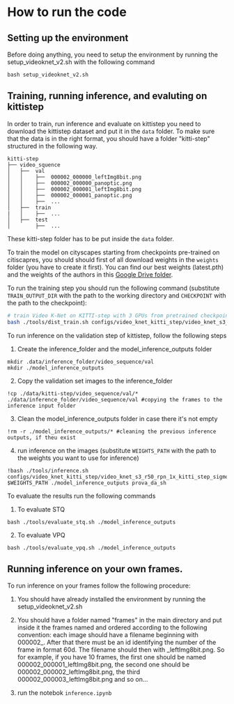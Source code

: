 # How to run the code

## Setting up the environment

Before doing anything, you need to setup the environment by running the setup_videoknet_v2.sh with the following command


```
bash setup_videoknet_v2.sh
```

## Training, running inference, and evaluting on kittistep

In order to train, run inference and evaluate on kittistep you need to download the kittistep dataset and put it in the `data` folder. To make sure that the data is in the right format, you should have a folder "kitti-step" structured in the following way.

```
kitti-step 
├── video_squence
│   ├──  val
│   │    ├──  000002_000000_leftImg8bit.png
│   │    ├──  000002_000000_panoptic.png
│   │    ├──  000002_000001_leftImg8bit.png
│   │    ├──  000002_000001_panoptic.png
│   │    ├──  ...
│   ├──  train
|   │    ├──  ...
│   ├──  test 
│        ├──  ...
```

These kitti-step folder has to be put inside the `data` folder.

To train the model on cityscapes starting from checkpoints pre-trained on citiscapres, you should should first of all download weights in the `weights` folder (you have to create it first). You can find our best weights (latest.pth) and the weights of the authors in this [Google Drive  folder](https://drive.google.com/drive/folders/13rXX12MUjAfj-HlwVWa_QKNuKl8UmsF9?usp=share_link).

To run the training step you should run the following command (substitute `TRAIN_OUTPUT_DIR` with the path to the working directory and `CHECKPOINT` with the path to the checkpoint):



```bash
# train Video K-Net on KITTI-step with 3 GPUs from pretrained checkpoint
bash ./tools/dist_train.sh configs/video_knet_kitti_step/video_knet_s3_r50_rpn_1x_kitti_step_sigmoid_stride2_mask_embed_link_ffn_joint_train.py 1 $TRAIN_OUTPUT_DIR --no-validate --load-from $CHECKPOINT
```

To run inference on the validation step of kittistep, follow the following steps

1. Create the inference_folder and the model_inference_outputs folder
```
mkdir .data/inference_folder/video_sequence/val
mkdir ./model_inference_outputs
```
2. Copy the validation set images to the inference_folder

```
!cp ./data/kitti-step/video_sequence/val/* ./data/inference_folder/video_sequence/val #copying the frames to the inference input folder 
```

3. Clean the model_inference_outputs folder in case there it's not empty
```
!rm -r ./model_inference_outputs/* #cleaning the previous inference outputs, if theu exist
```

4. run inference on the images (substitute `WEIGHTS_PATH` with the path to the weights you want to use for inference)

```
!bash ./tools/inference.sh configs/video_knet_kitti_step/video_knet_s3_r50_rpn_1x_kitti_step_sigmoid_stride2_mask_embed_link_ffn_joint_train.py $WEIGHTS_PATH ./model_inference_outputs prova_da_sh
```

To evaluate the results run the following commands
1. To evaluate STQ
```
bash ./tools/evaluate_stq.sh ./model_inference_outputs
```
2. To evaluate VPQ
```
bash ./tools/evaluate_vpq.sh ./model_inference_outputs
```

## Running inference on your own frames.

To run inference on your frames follow the following procedure:

1. You should have already installed the environment by running the setup_videoknet_v2.sh

2. You should have a folder named "frames" in the main directory and put inside it the frames named and ordered according to the following convention: each image should have a filename beginning with 000002_. After that there must be an id identifying the number of the frame in format 60d. The filename should then with _leftImg8bit.png. So for example, if you have 10 frames, the first one should be named 000002_000001_leftImg8bit.png, the second one should be 000002_000002_leftImg8bit.png, the third 000002_000003_leftImg8bit.png and so on...

3. run the notebok `inference.ipynb`
